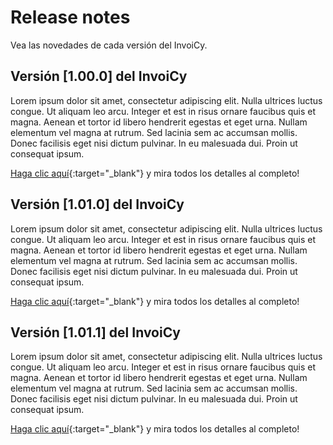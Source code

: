 # Release notes

Vea las novedades de cada versión del InvoiCy.

## Versión [1.00.0] del InvoiCy

Lorem ipsum dolor sit amet, consectetur adipiscing elit. Nulla ultrices luctus congue. Ut aliquam leo arcu. Integer et est in risus ornare faucibus quis et magna. Aenean et tortor id libero hendrerit egestas et eget urna. Nullam elementum vel magna at rutrum. Sed lacinia sem ac accumsan mollis. Donec facilisis eget nisi dictum pulvinar. In eu malesuada dui. Proin ut consequat ipsum.

[Haga clic aquí](https://migrate.info/){:target="_blank"} y mira todos los detalles al completo!


## Versión [1.01.0] del InvoiCy

Lorem ipsum dolor sit amet, consectetur adipiscing elit. Nulla ultrices luctus congue. Ut aliquam leo arcu. Integer et est in risus ornare faucibus quis et magna. Aenean et tortor id libero hendrerit egestas et eget urna. Nullam elementum vel magna at rutrum. Sed lacinia sem ac accumsan mollis. Donec facilisis eget nisi dictum pulvinar. In eu malesuada dui. Proin ut consequat ipsum.

[Haga clic aquí](https://migrate.info/){:target="_blank"} y mira todos los detalles al completo!

## Versión [1.01.1] del InvoiCy

Lorem ipsum dolor sit amet, consectetur adipiscing elit. Nulla ultrices luctus congue. Ut aliquam leo arcu. Integer et est in risus ornare faucibus quis et magna. Aenean et tortor id libero hendrerit egestas et eget urna. Nullam elementum vel magna at rutrum. Sed lacinia sem ac accumsan mollis. Donec facilisis eget nisi dictum pulvinar. In eu malesuada dui. Proin ut consequat ipsum.

[Haga clic aquí](https://migrate.info/){:target="_blank"} y mira todos los detalles al completo!